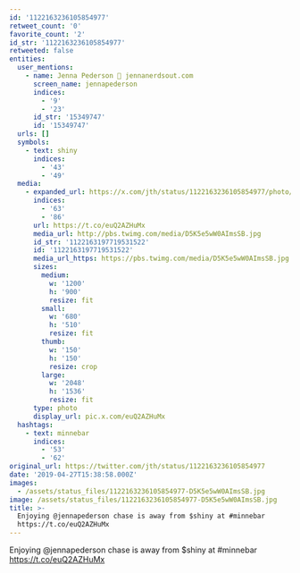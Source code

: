 ```yaml
---
id: '1122163236105854977'
retweet_count: '0'
favorite_count: '2'
id_str: '1122163236105854977'
retweeted: false
entities:
  user_mentions:
    - name: Jenna Pederson 🦋 jennanerdsout.com
      screen_name: jennapederson
      indices:
        - '9'
        - '23'
      id_str: '15349747'
      id: '15349747'
  urls: []
  symbols:
    - text: shiny
      indices:
        - '43'
        - '49'
  media:
    - expanded_url: https://x.com/jth/status/1122163236105854977/photo/1
      indices:
        - '63'
        - '86'
      url: https://t.co/euQ2AZHuMx
      media_url: http://pbs.twimg.com/media/D5K5e5wW0AImsSB.jpg
      id_str: '1122163197719531522'
      id: '1122163197719531522'
      media_url_https: https://pbs.twimg.com/media/D5K5e5wW0AImsSB.jpg
      sizes:
        medium:
          w: '1200'
          h: '900'
          resize: fit
        small:
          w: '680'
          h: '510'
          resize: fit
        thumb:
          w: '150'
          h: '150'
          resize: crop
        large:
          w: '2048'
          h: '1536'
          resize: fit
      type: photo
      display_url: pic.x.com/euQ2AZHuMx
  hashtags:
    - text: minnebar
      indices:
        - '53'
        - '62'
original_url: https://twitter.com/jth/status/1122163236105854977
date: '2019-04-27T15:38:58.000Z'
images:
  - /assets/status_files/1122163236105854977-D5K5e5wW0AImsSB.jpg
image: /assets/status_files/1122163236105854977-D5K5e5wW0AImsSB.jpg
title: >-
  Enjoying @jennapederson chase is away from $shiny at #minnebar
  https://t.co/euQ2AZHuMx
---
```


Enjoying @jennapederson chase is away from $shiny at #minnebar https://t.co/euQ2AZHuMx